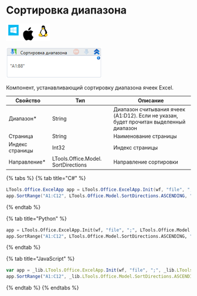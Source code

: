 # Сортировка диапазона

![](<../../../.gitbook/assets/image (100) (1) (1) (1) (1) (1) (1) (277).png>)

![](<../../../.gitbook/assets/image (336).png>)

Компонент, устанавливающий сортировку диапазона ячеек Excel.

| Свойство        | Тип                                 | Описание                                                                               |
| --------------- | ----------------------------------- | -------------------------------------------------------------------------------------- |
| Диапазон\*      | String                              | Диапазон считывания ячеек (A1:D12). Если не указан, будет прочитан выделенный диапазон |
| Страница        | String                              | Наименование страницы                                                                  |
| Индекс страницы | Int32                               | Индекс страницы                                                                        |
| Направление\*   | LTools.Office.Model. SortDirections | Направление сортировки                                                                 |

{% tabs %}
{% tab title="C#" %}
```csharp
LTools.Office.ExcelApp app = LTools.Office.ExcelApp.Init(wf, "file", ";", LTools.Office.Model.InteropTypes.DX);
app.SortRange("A1:C12", LTools.Office.Model.SortDirections.ASCENDING, "Лист1");
```
{% endtab %}

{% tab title="Python" %}
```python
app = LTools.Office.ExcelApp.Init(wf, "file", ";", LTools.Office.Model.InteropTypes.DX)
app.SortRange("A1:C12", LTools.Office.Model.SortDirections.ASCENDING, "Лист1")
```
{% endtab %}

{% tab title="JavaScript" %}
```javascript
var app = _lib.LTools.Office.ExcelApp.Init(wf, "file", ";", _lib.LTools.Office.Model.InteropTypes.DX);
app.SortRange("A1:C12", _lib.LTools.Office.Model.SortDirections.ASCENDING, "Лист1");
```
{% endtab %}
{% endtabs %}

